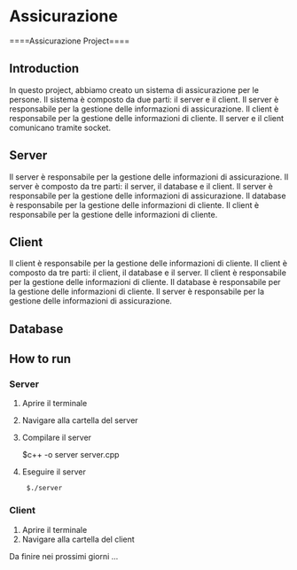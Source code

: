 # Assicurazione
====Assicurazione Project====
## Introduction

In questo project, abbiamo creato un sistema di assicurazione per le persone. Il sistema è composto da due parti: il server e il client. Il server è responsabile per la gestione delle informazioni di assicurazione. Il client è responsabile per la gestione delle informazioni di cliente. Il server e il client comunicano tramite socket.

## Server

Il server è responsabile per la gestione delle informazioni di assicurazione. Il server è composto da tre parti: il server, il database e il client. Il server è responsabile per la gestione delle informazioni di assicurazione. Il database è responsabile per la gestione delle informazioni di cliente. Il client è responsabile per la gestione delle informazioni di cliente. 


## Client 

Il client è responsabile per la gestione delle informazioni di cliente. Il client è composto da tre parti: il client, il database e il server. Il client è responsabile per la gestione delle informazioni di cliente. Il database è responsabile per la gestione delle informazioni di cliente. Il server è responsabile per la gestione delle informazioni di assicurazione.

## Database




## How to run

### Server

1. Aprire il terminale
2. Navigare alla cartella del server


3. Compilare il server

    $c++ -o server server.cpp

4. Eseguire il server
    
        $./server

### Client

1. Aprire il terminale
2. Navigare alla cartella del client

 

 
 
 Da finire nei prossimi giorni ... 
